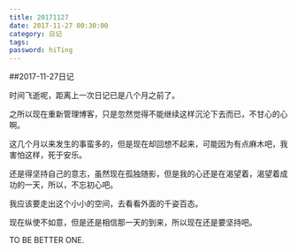 ```yaml
---
title: 20171127
date: 2017-11-27 00:30:00
category: 日记
tags:
password: hiTing
---
```


##2017-11-27日记

<!-- more -->

时间飞逝呢，距离上一次日记已是八个月之前了。

之所以现在重新管理博客，只是忽然觉得不能继续这样沉沦下去而已，不甘心的心啊。

这几个月以来发生的事蛮多的，但是现在却回想不起来，可能因为有点麻木吧，我害怕这样，死于安乐。

还是得坚持自己的意志，虽然现在孤独随影，但是我的心还是在渴望着，渴望着成功的一天，所以，不忘初心吧。

我应该要走出这个小小的空间，去看看外面的千姿百态。

现在纵使不如意，但是还是相信那一天的到来，所以现在还是要坚持吧。

TO BE BETTER ONE.
